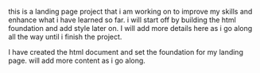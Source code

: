 this is a landing page project that i am working on to improve my skills and enhance what i have learned so far. i will start off by building the html foundation and add style later on. I will add more details here as i go along all the way until i finish the project.

I have created the html document and set the foundation for my landing page. will add more content as i go along. 